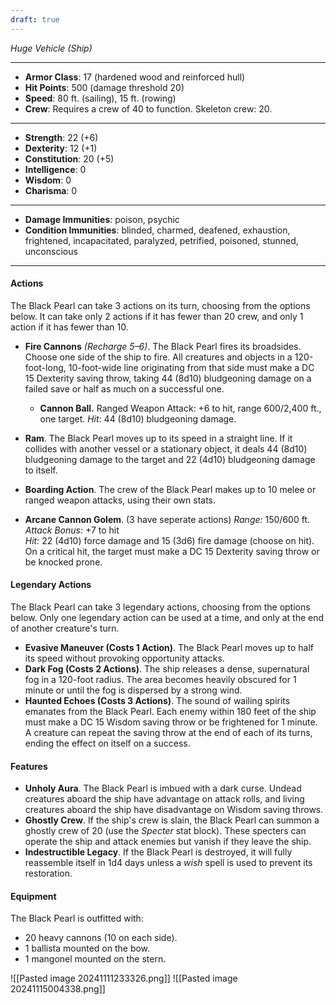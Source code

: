 ```yaml
---
draft: true
---
```


_Huge Vehicle (Ship)_

---

- **Armor Class**: 17 (hardened wood and reinforced hull)
- **Hit Points**: 500 (damage threshold 20)
- **Speed**: 80 ft. (sailing), 15 ft. (rowing)
- **Crew**: Requires a crew of 40 to function. Skeleton crew: 20.

---

- **Strength**: 22 (+6)
- **Dexterity**: 12 (+1)
- **Constitution**: 20 (+5)
- **Intelligence**: 0
- **Wisdom**: 0
- **Charisma**: 0

---

- **Damage Immunities**: poison, psychic
- **Condition Immunities**: blinded, charmed, deafened, exhaustion, frightened, incapacitated, paralyzed, petrified, poisoned, stunned, unconscious

---

#### **Actions**

The Black Pearl can take 3 actions on its turn, choosing from the options below. It can take only 2 actions if it has fewer than 20 crew, and only 1 action if it has fewer than 10.

- **Fire Cannons** _(Recharge 5–6)_. The Black Pearl fires its broadsides. Choose one side of the ship to fire. All creatures and objects in a 120-foot-long, 10-foot-wide line originating from that side must make a DC 15 Dexterity saving throw, taking 44 (8d10) bludgeoning damage on a failed save or half as much on a successful one.
	- **Cannon Ball.** Ranged Weapon Attack: +6 to hit, range 600/2,400 ft., one target. _Hit_: 44 (8d10) bludgeoning damage.
	
- **Ram**. The Black Pearl moves up to its speed in a straight line. If it collides with another vessel or a stationary object, it deals 44 (8d10) bludgeoning damage to the target and 22 (4d10) bludgeoning damage to itself.
	
- **Boarding Action**. The crew of the Black Pearl makes up to 10 melee or ranged weapon attacks, using their own stats.
	
- **Arcane Cannon Golem**. (3 have seperate actions)
	_Range:_ 150/600 ft.  
	_Attack Bonus:_ +7 to hit  
	_Hit:_ 22 (4d10) force damage and 15 (3d6) fire damage (choose on hit). On a critical hit, the target must make a DC 15 Dexterity saving throw or be knocked prone.

#### **Legendary Actions**

The Black Pearl can take 3 legendary actions, choosing from the options below. Only one legendary action can be used at a time, and only at the end of another creature's turn.

- **Evasive Maneuver (Costs 1 Action)**. The Black Pearl moves up to half its speed without provoking opportunity attacks.
- **Dark Fog (Costs 2 Actions)**. The ship releases a dense, supernatural fog in a 120-foot radius. The area becomes heavily obscured for 1 minute or until the fog is dispersed by a strong wind.
- **Haunted Echoes (Costs 3 Actions)**. The sound of wailing spirits emanates from the Black Pearl. Each enemy within 180 feet of the ship must make a DC 15 Wisdom saving throw or be frightened for 1 minute. A creature can repeat the saving throw at the end of each of its turns, ending the effect on itself on a success.

#### **Features**

- **Unholy Aura**. The Black Pearl is imbued with a dark curse. Undead creatures aboard the ship have advantage on attack rolls, and living creatures aboard the ship have disadvantage on Wisdom saving throws.
- **Ghostly Crew**. If the ship's crew is slain, the Black Pearl can summon a ghostly crew of 20 (use the _Specter_ stat block). These specters can operate the ship and attack enemies but vanish if they leave the ship.
- **Indestructible Legacy**. If the Black Pearl is destroyed, it will fully reassemble itself in 1d4 days unless a _wish_ spell is used to prevent its restoration.

#### **Equipment**

The Black Pearl is outfitted with:

- 20 heavy cannons (10 on each side).
- 1 ballista mounted on the bow.
- 1 mangonel mounted on the stern.



![[Pasted image 20241111233326.png]]
![[Pasted image 20241115004338.png]]
